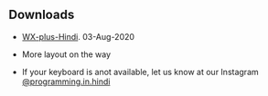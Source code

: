 ## Downloads

- [WX-plus-Hindi](https://raw.githubusercontent.com/atulSnapy/WX-plus-Devanagari/master/Download/WX-plus-Hindi.zip). 03-Aug-2020
- More layout on the way

- If your keyboard is anot available, let us know at our Instagram [@programming.in.hindi](https://instagram.com/programming.in.hindi)
